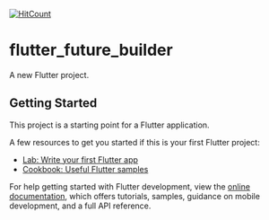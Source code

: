 [![HitCount](https://hits.dwyl.com/offlineprogrammer/flutter_future_builder.svg?style=flat-square&show=unique)](http://hits.dwyl.com/offlineprogrammer/flutter_future_builder)

# flutter_future_builder

A new Flutter project.

## Getting Started

This project is a starting point for a Flutter application.

A few resources to get you started if this is your first Flutter project:

- [Lab: Write your first Flutter app](https://docs.flutter.dev/get-started/codelab)
- [Cookbook: Useful Flutter samples](https://docs.flutter.dev/cookbook)

For help getting started with Flutter development, view the
[online documentation](https://docs.flutter.dev/), which offers tutorials,
samples, guidance on mobile development, and a full API reference.
